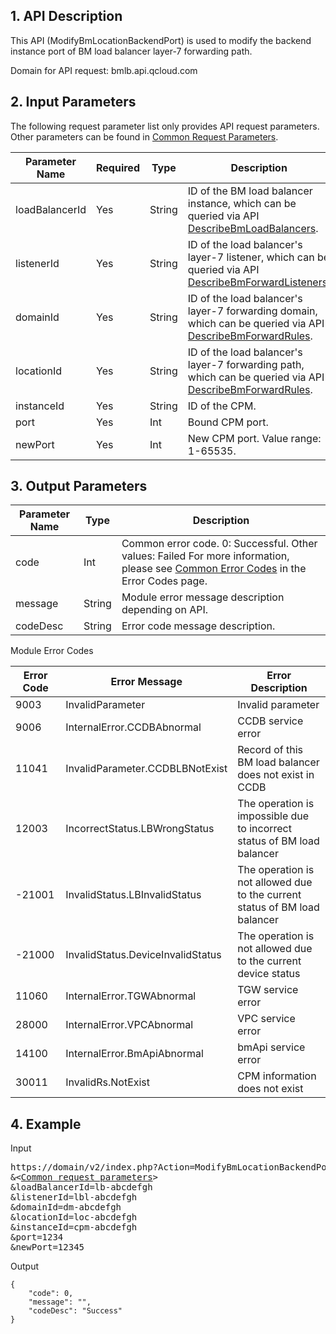 ## 1. API Description
 
This API (ModifyBmLocationBackendPort) is used to modify the backend instance port of BM load balancer layer-7 forwarding path.

Domain for API request: bmlb.api.qcloud.com


## 2. Input Parameters

The following request parameter list only provides API request parameters. Other parameters can be found in [Common Request Parameters](/document/product/386/6718).

| Parameter Name | Required | Type | Description |
|---------|---------|---------|---------|
| loadBalancerId | Yes | String |   ID of the BM load balancer instance, which can be queried via API [DescribeBmLoadBalancers](/document/product/386/9306). |
| listenerId | Yes | String | ID of the load balancer's layer-7 listener, which can be queried via API [DescribeBmForwardListeners](/document/product/386/9283). |
| domainId | Yes | String | ID of the load balancer's layer-7 forwarding domain, which can be queried via API [DescribeBmForwardRules](/document/product/386/9285). |
| locationId | Yes | String | ID of the load balancer's layer-7 forwarding path, which can be queried via API [DescribeBmForwardRules](/document/product/386/9285). |
| instanceId | Yes | String | ID of the CPM. |
| port | Yes | Int | Bound CPM port. |
| newPort | Yes | Int | New CPM port. Value range: 1-65535. |


## 3. Output Parameters

| Parameter Name | Type | Description |
|---------|---------|---------|
| code | Int | Common error code. 0: Successful. Other values: Failed For more information, please see [Common Error Codes](/document/product/386/6725) in the Error Codes page. |
| message | String | Module error message description depending on API. |
| codeDesc | String | Error code message description. |

Module Error Codes

| Error Code | Error Message | Error Description |
|------|------|------|
| 9003 | InvalidParameter | Invalid parameter |
| 9006 | InternalError.CCDBAbnormal | CCDB service error |
| 11041 | InvalidParameter.CCDBLBNotExist | Record of this BM load balancer does not exist in CCDB |
| 12003 | IncorrectStatus.LBWrongStatus | The operation is impossible due to incorrect status of BM load balancer |
| -21001 | InvalidStatus.LBInvalidStatus | The operation is not allowed due to the current status of BM load balancer |
| -21000 | InvalidStatus.DeviceInvalidStatus | The operation is not allowed due to the current device status |
| 11060 | InternalError.TGWAbnormal | TGW service error |
| 28000 | InternalError.VPCAbnormal | VPC service error |
| 14100 | InternalError.BmApiAbnormal | bmApi service error |
| 30011 | InvalidRs.NotExist | CPM information does not exist |


## 4. Example
 
Input

<pre>
https://domain/v2/index.php?Action=ModifyBmLocationBackendPort
&<<a href="https://cloud.tencent.com/document/product/386/6718">Common request parameters</a>>
&loadBalancerId=lb-abcdefgh
&listenerId=lbl-abcdefgh
&domainId=dm-abcdefgh
&locationId=loc-abcdefgh
&instanceId=cpm-abcdefgh
&port=1234
&newPort=12345
</pre>

Output

```
{
    "code": 0,
    "message": "",
    "codeDesc": "Success"
}

```
